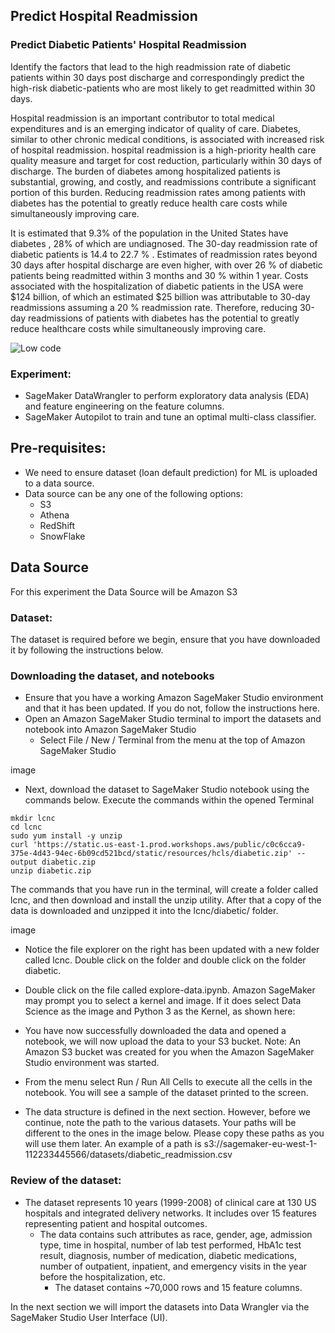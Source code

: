 ## Predict Hospital Readmission
### Predict Diabetic Patients' Hospital Readmission

Identify the factors that lead to the high readmission rate of diabetic patients within 30 days post discharge and correspondingly predict the high-risk diabetic-patients who are most likely to get readmitted within 30 days.

Hospital readmission is an important contributor to total medical expenditures and is an emerging indicator of quality of care. Diabetes, similar to other chronic medical conditions, is associated with increased risk of hospital readmission. hospital readmission is a high-priority health care quality measure and target for cost reduction, particularly within 30 days of discharge. The burden of diabetes among hospitalized patients is substantial, growing, and costly, and readmissions contribute a significant portion of this burden. Reducing readmission rates among patients with diabetes has the potential to greatly reduce health care costs while simultaneously improving care.

It is estimated that 9.3% of the population in the United States have diabetes , 28% of which are undiagnosed. The 30-day readmission rate of diabetic patients is 14.4 to 22.7 % . Estimates of readmission rates beyond 30 days after hospital discharge are even higher, with over 26 % of diabetic patients being readmitted within 3 months and 30 % within 1 year. Costs associated with the hospitalization of diabetic patients in the USA were $124 billion, of which an estimated $25 billion was attributable to 30-day readmissions assuming a 20 % readmission rate. Therefore, reducing 30-day readmissions of patients with diabetes has the potential to greatly reduce healthcare costs while simultaneously improving care.

![Low code]("./../img/1_low_code_1.png")
### Experiment:

* SageMaker DataWrangler to perform exploratory data analysis (EDA) and feature engineering on the feature columns.
* SageMaker Autopilot to train and tune an optimal multi-class classifier.

## Pre-requisites:

* We need to ensure dataset (loan default prediction) for ML is uploaded to a data source.
* Data source can be any one of the following options:
    * S3
    * Athena
    * RedShift
    * SnowFlake

## Data Source
For this experiment the Data Source will be Amazon S3   


### Dataset:

The dataset is required before we begin, ensure that you have downloaded it by following the instructions below.

### Downloading the dataset, and notebooks

* Ensure that you have a working Amazon SageMaker Studio environment and that it has been updated. If you do not, follow the instructions here.
* Open an Amazon SageMaker Studio terminal to import the datasets and notebook into Amazon SageMaker Studio
  * Select File / New / Terminal from the menu at the top of Amazon SageMaker Studio

image

* Next, download the dataset to SageMaker Studio notebook using the commands below. Execute the commands within the opened Terminal

```
mkdir lcnc 
cd lcnc
sudo yum install -y unzip
curl 'https://static.us-east-1.prod.workshops.aws/public/c0c6cca9-375e-4d43-94ec-6b09cd521bcd/static/resources/hcls/diabetic.zip' --output diabetic.zip
unzip diabetic.zip
```
The commands that you have run in the terminal, will create a folder called lcnc, and then download and install the unzip utility. After that a copy of the data is downloaded and unzipped it into the lcnc/diabetic/ folder.

image

* Notice the file explorer on the right has been updated with a new folder called lcnc. Double click on the folder and double click on the folder diabetic.
* Double click on the file called explore-data.ipynb. Amazon SageMaker may prompt you to select a kernel and image. If it does select Data Science as the image and Python 3 as the Kernel, as shown here:



* You have now successfully downloaded the data and opened a notebook, we will now upload the data to your S3 bucket. Note: An Amazon S3 bucket was created for you when the Amazon SageMaker Studio environment was started.
* From the menu select Run / Run All Cells to execute all the cells in the notebook. You will see a sample of the dataset printed to the screen.
* The data structure is defined in the next section. However, before we continue, note the path to the various datasets. Your paths will be different to the ones in the image below. Please copy these paths as you will use them later. An example of a path is s3://sagemaker-eu-west-1-112233445566/datasets/diabetic_readmission.csv


### Review of the dataset:

* The dataset represents 10 years (1999-2008) of clinical care at 130 US hospitals and integrated delivery networks. It includes over 15 features representing patient and hospital outcomes.
  * The data contains such attributes as race, gender, age, admission type, time in hospital, number of lab test performed, HbA1c test result, diagnosis, number of medication, diabetic medications, number of outpatient, inpatient, and emergency visits in the year before the hospitalization, etc.
    * The dataset contains ~70,000 rows and 15 feature columns.



In the next section we will import the datasets into Data Wrangler via the SageMaker Studio User Interface (UI).

